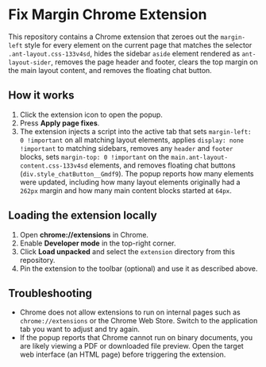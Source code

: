 # Fix Margin Chrome Extension

This repository contains a Chrome extension that zeroes out the `margin-left` style for every element on the current page that matches the selector `.ant-layout.css-133v4sd`, hides the sidebar `aside` element rendered as `ant-layout-sider`, removes the page header and footer, clears the top margin on the main layout content, and removes the floating chat button.

## How it works

1. Click the extension icon to open the popup.
2. Press **Apply page fixes**.
3. The extension injects a script into the active tab that sets `margin-left: 0 !important` on all matching layout elements, applies `display: none !important` to matching sidebars, removes any `header` and `footer` blocks, sets `margin-top: 0 !important` on the `main.ant-layout-content.css-133v4sd` elements, and removes floating chat buttons (`div.style_chatButton__Gmdf9`). The popup reports how many elements were updated, including how many layout elements originally had a `262px` margin and how many main content blocks started at `64px`.

## Loading the extension locally

1. Open **chrome://extensions** in Chrome.
2. Enable **Developer mode** in the top-right corner.
3. Click **Load unpacked** and select the `extension` directory from this repository.
4. Pin the extension to the toolbar (optional) and use it as described above.

## Troubleshooting

- Chrome does not allow extensions to run on internal pages such as `chrome://extensions` or the Chrome Web Store. Switch to the application tab you want to adjust and try again.
- If the popup reports that Chrome cannot run on binary documents, you are likely viewing a PDF or downloaded file preview. Open the target web interface (an HTML page) before triggering the extension.

